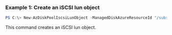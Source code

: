 ### Example 1: Create an iSCSI lun object
```powershell
PS C:\> New-AzDiskPoolIscsiLunObject -ManagedDiskAzureResourceId "/subscriptions/eff9fadd-6918-4253-b667-c39271e7435c/resourceGroups/storagepool-rg-test/providers/Microsoft.Compute/disks/disk-pool-disk-1" -Name 'lun0'

```

This command creates an iSCSI lun object.

